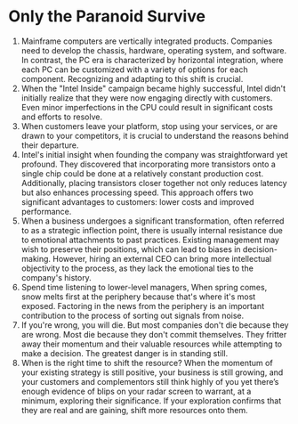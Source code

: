 # Only the Paranoid Survive

1. Mainframe computers are vertically integrated products. Companies need to develop the chassis, hardware, operating system, and software. In contrast, the PC era is characterized by horizontal integration, where each PC can be customized with a variety of options for each component. Recognizing and adapting to this shift is crucial.
2. When the "Intel Inside" campaign became highly successful, Intel didn't initially realize that they were now engaging directly with customers. Even minor imperfections in the CPU could result in significant costs and efforts to resolve.
3. When customers leave your platform, stop using your services, or are drawn to your competitors, it is crucial to understand the reasons behind their departure.
4. Intel's initial insight when founding the company was straightforward yet profound. They discovered that incorporating more transistors onto a single chip could be done at a relatively constant production cost. Additionally, placing transistors closer together not only reduces latency but also enhances processing speed. This approach offers two significant advantages to customers: lower costs and improved performance.
5. When a business undergoes a significant transformation, often referred to as a strategic inflection point, there is usually internal resistance due to emotional attachments to past practices. Existing management may wish to preserve their positions, which can lead to biases in decision-making. However, hiring an external CEO can bring more intellectual objectivity to the process, as they lack the emotional ties to the company's history.
6. Spend time listening to lower-level managers, When spring comes, snow melts first at the periphery because that's where it's most exposed. Factoring in the news from the periphery is an important contribution to the process of sorting out signals from noise.
7. If you're wrong, you will die. But most companies don't die because they are wrong. Most die because they don't commit themselves. They fritter away their momentum and their valuable resources while attempting to make a decision. The greatest danger is in standing still.
8. When is the right time to shift the resource? When the momentum of your existing strategy is still positive, your business is still growing, and your customers and complementors still think highly of you yet there’s enough evidence of blips on your radar screen to warrant, at a minimum, exploring their significance. If your exploration confirms that they are real and are gaining, shift more resources onto them.

